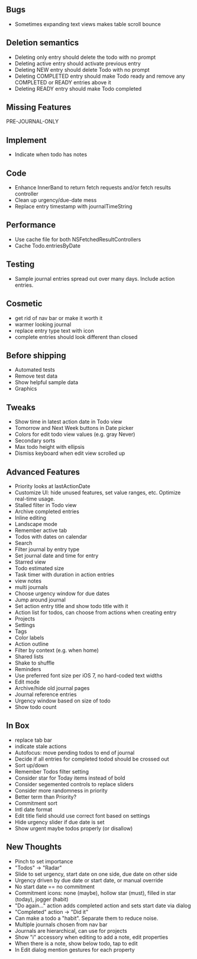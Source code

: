 
Bugs
----
* Sometimes expanding text views makes table scroll bounce

Deletion semantics
------------------
* Deleting only entry should delete the todo with no prompt
* Deleting active entry should activate previous entry
* Deleting NEW entry should delete Todo with no prompt
* Deleting COMPLETED entry should make Todo ready and remove any COMPLETED or READY entries above it
* Deleting READY entry should make Todo completed

Missing Features
----------------







PRE-JOURNAL-ONLY

Implement
---------
* Indicate when todo has notes


Code
----
* Enhance InnerBand to return fetch requests and/or fetch results controller
* Clean up urgency/due-date mess
* Replace entry timestamp with journalTimeString

Performance
-----------
* Use cache file for both NSFetchedResultControllers
* Cache Todo.entriesByDate

Testing
-------
* Sample journal entries spread out over many days. Include action entries.

Cosmetic
--------
* get rid of nav bar or make it worth it
* warmer looking journal
* replace entry type text with icon
* complete entries should look different than closed

Before shipping
---------------
* Automated tests
* Remove test data
* Show helpful sample data
* Graphics

Tweaks
------
* Show time in latest action date in Todo view
* Tomorrow and Next Week buttons in Date picker
* Colors for edit todo view values (e.g. gray Never)
* Secondary sorts
* Max todo height with ellipsis
* Dismiss keyboard when edit view scrolled up

Advanced Features
-----------------
* Priority looks at lastActionDate
* Customize UI: hide unused features, set value ranges, etc. Optimize real-time usage.
* Stalled filter in Todo view
* Archive completed entries
* Inline editing
* Landscape mode
* Remember active tab
* Todos with dates on calendar
* Search
* Filter journal by entry type
* Set journal date and time for entry
* Starred view
* Todo estimated size
* Task timer with duration in action entries
* view notes
* multi journals
* Choose urgency window for due dates
* Jump around journal
* Set action entry title and show todo title with it
* Action list for todos, can choose from actions when creating entry
* Projects
* Settings
* Tags
* Color labels
* Action outline
* Filter by context (e.g. when home)
* Shared lists
* Shake to shuffle
* Reminders
* Use preferred font size per iOS 7, no hard-coded text widths
* Edit mode
* Archive/hide old journal pages
* Journal reference entries
* Urgency window based on size of todo
* Show todo count

In Box
------
* replace tab bar
* indicate stale actions
* Autofocus: move pending todos to end of journal
* Decide if all entries for completed todod should be crossed out
* Sort up/down
* Remember Todos filter setting
* Consider star for Today items instead of bold
* Consider segemented controls to replace sliders
* Consider more randomness in priority
* Better term than Priority?
* Commitment sort
* Intl date format
* Edit title field should use correct font based on settings
* Hide urgency slider if due date is set
* Show urgent maybe todos properly (or disallow)

New Thoughts
------------
* Pinch to set importance
* "Todos" -> "Radar"
* Slide to set urgency, start date on one side, due date on other side
* Urgency driven by due date or start date, or manual override
* No start date == no commitment
* Commitment icons: none (maybe), hollow star (must), filled in star (today), jogger (habit)
* "Do again..." action adds completed action and sets start date via dialog
* "Completed" action -> "Did it"
* Can make a todo a "habit". Separate them to reduce noise.
* Multiple journals chosen from nav bar
* Journals are hierarchical, can use for projects
* Show "i" accessory when editing to add a note, edit properties
* When there is a note, show below todo, tap to edit
* In Edit dialog mention gestures for each property


